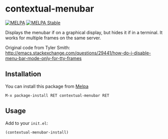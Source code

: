 # contextual-menubar

[![MELPA](https://melpa.org/packages/contextual-menubar-badge.svg)](https://melpa.org/#/contextual-menubar) [![MELPA Stable](https://stable.melpa.org/packages/contextual-menubar-badge.svg)](https://stable.melpa.org/#/contextual-menubar)


Displays the menubar if on a graphical display, but hides it if in a terminal.
It works for multiple frames on the same server.

Original code from Tyler Smith: http://emacs.stackexchange.com/questions/29441/how-do-i-disable-menu-bar-mode-only-for-tty-frames

## Installation

You can install this package from [Melpa][]

```
M-x package-install RET contextual-menubar RET
```

## Usage

Add to your `init.el`:

```elisp
(contextual-menubar-install)
```

[Melpa]: http://melpa.milkbox.net/
